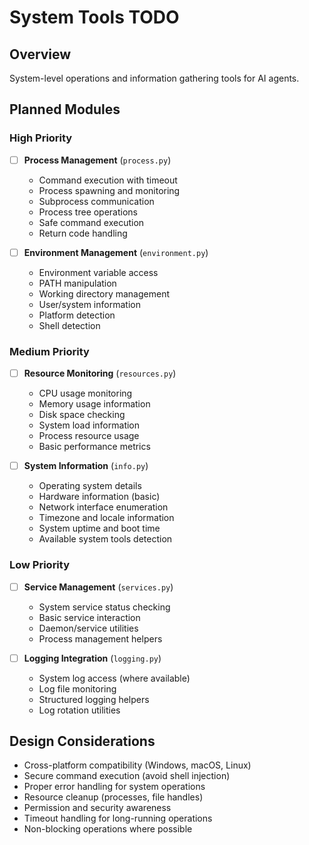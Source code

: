 # System Tools TODO

## Overview
System-level operations and information gathering tools for AI agents.

## Planned Modules

### High Priority
- [ ] **Process Management** (`process.py`)
  - Command execution with timeout
  - Process spawning and monitoring
  - Subprocess communication
  - Process tree operations
  - Safe command execution
  - Return code handling

- [ ] **Environment Management** (`environment.py`)
  - Environment variable access
  - PATH manipulation
  - Working directory management
  - User/system information
  - Platform detection
  - Shell detection

### Medium Priority
- [ ] **Resource Monitoring** (`resources.py`)
  - CPU usage monitoring
  - Memory usage information
  - Disk space checking
  - System load information
  - Process resource usage
  - Basic performance metrics

- [ ] **System Information** (`info.py`)
  - Operating system details
  - Hardware information (basic)
  - Network interface enumeration
  - Timezone and locale information
  - System uptime and boot time
  - Available system tools detection

### Low Priority
- [ ] **Service Management** (`services.py`)
  - System service status checking
  - Basic service interaction
  - Daemon/service utilities
  - Process management helpers

- [ ] **Logging Integration** (`logging.py`)
  - System log access (where available)
  - Log file monitoring
  - Structured logging helpers
  - Log rotation utilities

## Design Considerations
- Cross-platform compatibility (Windows, macOS, Linux)
- Secure command execution (avoid shell injection)
- Proper error handling for system operations
- Resource cleanup (processes, file handles)
- Permission and security awareness
- Timeout handling for long-running operations
- Non-blocking operations where possible